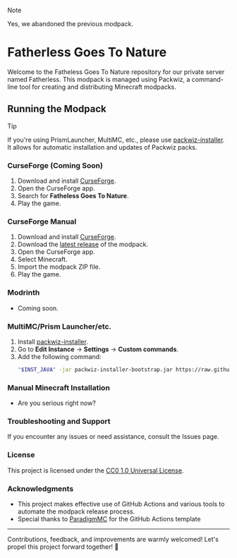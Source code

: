 > [!Note]
> Yes, we abandoned the previous modpack.

# Fatherless Goes To Nature

Welcome to the Fatheless Goes To Nature repository for our private server named Fatherless. This modpack is managed using Packwiz, a command-line tool for creating and distributing Minecraft modpacks.

## Running the Modpack

> [!Tip] 
> If you're using PrismLauncher, MultiMC, etc., please use [packwiz-installer](https://github.com/packwiz/packwiz-installer). It allows for automatic installation and updates of Packwiz packs.

### CurseForge (Coming Soon)

1. Download and install [CurseForge](https://www.curseforge.com/download/app).
3. Open the CurseForge app.
4. Search for **Fatheless Goes To Nature**.
5. Play the game.

### CurseForge Manual

1. Download and install [CurseForge](https://www.curseforge.com/download/app).
2. Download the [latest release](https://github.com/VeonN4/fatherless-goes-to-nature/releases) of the modpack.
3. Open the CurseForge app.
4. Select Minecraft.
5. Import the modpack ZIP file.
6. Play the game.

### Modrinth

- Coming soon.

### MultiMC/Prism Launcher/etc.

1. Install [packwiz-installer](https://github.com/packwiz/packwiz-installer).
2. Go to **Edit Instance** -> **Settings** -> **Custom commands**.
3. Add the following command:
    ```sh
    "$INST_JAVA" -jar packwiz-installer-bootstrap.jar https://raw.githubusercontent.com/VeonN4/fatherless-goes-to-nature/refs/heads/main/FA/pack.toml
    ```

### Manual Minecraft Installation

- Are you serious right now?


### Troubleshooting and Support

If you encounter any issues or need assistance, consult the Issues page.

### License

This project is licensed under the [CC0 1.0 Universal License](LICENSE).

### Acknowledgments

- This project makes effective use of GitHub Actions and various tools to automate the modpack release process.
- Special thanks to [ParadigmMC](https://github.com/ParadigmMC/) for the GitHub Actions template

---

Contributions, feedback, and improvements are warmly welcomed! Let's propel this project forward together! 🚀
